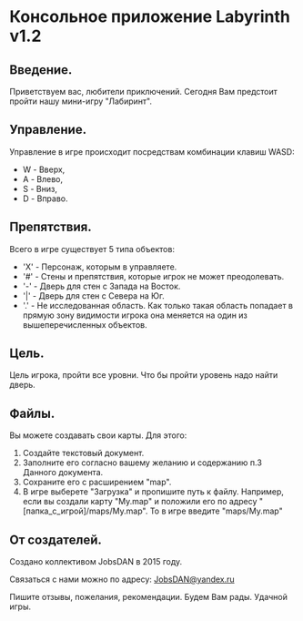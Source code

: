 # Консольное приложение Labyrinth v1.2

## Введение.

Приветствуем вас, любители приключений. Сегодня Вам предстоит пройти
нашу мини-игру "Лабиринт".

## Управление.

Управление в игре происходит посредствам комбинации клавиш WASD:

* W - Вверх,
* A - Влево,
* S - Вниз,
* D - Вправо.

## Препятствия.

Всего в игре существует 5 типа объектов:

* 'Х' - Персонаж, которым в управляете.
* '#' - Стены и препятствия, которые игрок не может преодолевать.
* '-' - Дверь для стен с Запада на Восток.
* '|' - Дверь для стен с Севера на Юг.
* '.' - Не исследованная область. Как только такая область попадает в прямую
        зону видимости игрока она меняется на один из вышеперечисленных
        объектов.

## Цель.

Цель игрока, пройти все уровни. Что бы пройти уровень надо найти дверь.

## Файлы.

Вы можете создавать свои карты. Для этого:

1. Создайте текстовый документ.
2. Заполните его согласно вашему желанию и содержанию п.3 Данного документа.
3. Сохраните его с расширением "map".
4. В игре выберете "Загрузка" и пропишите путь к файлу.
Например, если вы создали карту "My.map" и положили его по адресу
"[папка_с_игрой]/maps/My.map". То в игре введите "maps/My.map"


## От создателей.

Создано коллективом JobsDAN в 2015 году.

Связаться с нами можно по адресу: JobsDAN@yandex.ru

Пишите отзывы, пожелания, рекомендации. Будем Вам рады. Удачной игры.
